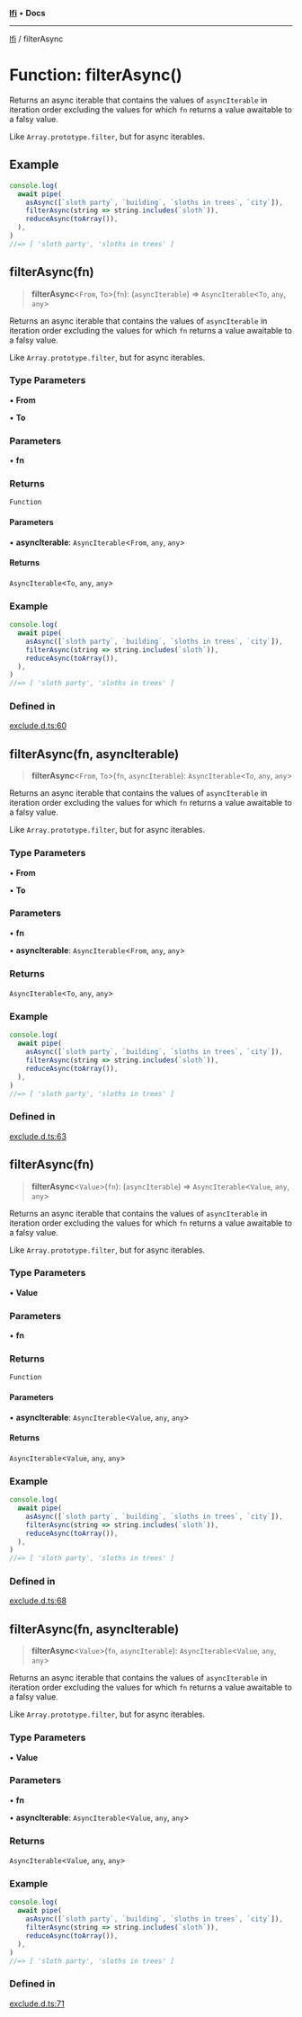 [**lfi**](../readme.md) • **Docs**

---

[lfi](../globals.md) / filterAsync

# Function: filterAsync()

Returns an async iterable that contains the values of `asyncIterable` in
iteration order excluding the values for which `fn` returns a value awaitable to
a falsy value.

Like `Array.prototype.filter`, but for async iterables.

## Example

```js
console.log(
  await pipe(
    asAsync([`sloth party`, `building`, `sloths in trees`, `city`]),
    filterAsync(string => string.includes(`sloth`)),
    reduceAsync(toArray()),
  ),
)
//=> [ 'sloth party', 'sloths in trees' ]
```

## filterAsync(fn)

> **filterAsync**\<`From`, `To`\>(`fn`): (`asyncIterable`) =>
> `AsyncIterable`\<`To`, `any`, `any`\>

Returns an async iterable that contains the values of `asyncIterable` in
iteration order excluding the values for which `fn` returns a value awaitable to
a falsy value.

Like `Array.prototype.filter`, but for async iterables.

### Type Parameters

• **From**

• **To**

### Parameters

• **fn**

### Returns

`Function`

#### Parameters

• **asyncIterable**: `AsyncIterable`\<`From`, `any`, `any`\>

#### Returns

`AsyncIterable`\<`To`, `any`, `any`\>

### Example

```js
console.log(
  await pipe(
    asAsync([`sloth party`, `building`, `sloths in trees`, `city`]),
    filterAsync(string => string.includes(`sloth`)),
    reduceAsync(toArray()),
  ),
)
//=> [ 'sloth party', 'sloths in trees' ]
```

### Defined in

[exclude.d.ts:60](https://github.com/TomerAberbach/lfi/blob/c9ef1bf4d1040d7f49c52b70b358c019e55f524d/src/operations/exclude.d.ts#L60)

## filterAsync(fn, asyncIterable)

> **filterAsync**\<`From`, `To`\>(`fn`, `asyncIterable`): `AsyncIterable`\<`To`,
> `any`, `any`\>

Returns an async iterable that contains the values of `asyncIterable` in
iteration order excluding the values for which `fn` returns a value awaitable to
a falsy value.

Like `Array.prototype.filter`, but for async iterables.

### Type Parameters

• **From**

• **To**

### Parameters

• **fn**

• **asyncIterable**: `AsyncIterable`\<`From`, `any`, `any`\>

### Returns

`AsyncIterable`\<`To`, `any`, `any`\>

### Example

```js
console.log(
  await pipe(
    asAsync([`sloth party`, `building`, `sloths in trees`, `city`]),
    filterAsync(string => string.includes(`sloth`)),
    reduceAsync(toArray()),
  ),
)
//=> [ 'sloth party', 'sloths in trees' ]
```

### Defined in

[exclude.d.ts:63](https://github.com/TomerAberbach/lfi/blob/c9ef1bf4d1040d7f49c52b70b358c019e55f524d/src/operations/exclude.d.ts#L63)

## filterAsync(fn)

> **filterAsync**\<`Value`\>(`fn`): (`asyncIterable`) =>
> `AsyncIterable`\<`Value`, `any`, `any`\>

Returns an async iterable that contains the values of `asyncIterable` in
iteration order excluding the values for which `fn` returns a value awaitable to
a falsy value.

Like `Array.prototype.filter`, but for async iterables.

### Type Parameters

• **Value**

### Parameters

• **fn**

### Returns

`Function`

#### Parameters

• **asyncIterable**: `AsyncIterable`\<`Value`, `any`, `any`\>

#### Returns

`AsyncIterable`\<`Value`, `any`, `any`\>

### Example

```js
console.log(
  await pipe(
    asAsync([`sloth party`, `building`, `sloths in trees`, `city`]),
    filterAsync(string => string.includes(`sloth`)),
    reduceAsync(toArray()),
  ),
)
//=> [ 'sloth party', 'sloths in trees' ]
```

### Defined in

[exclude.d.ts:68](https://github.com/TomerAberbach/lfi/blob/c9ef1bf4d1040d7f49c52b70b358c019e55f524d/src/operations/exclude.d.ts#L68)

## filterAsync(fn, asyncIterable)

> **filterAsync**\<`Value`\>(`fn`, `asyncIterable`): `AsyncIterable`\<`Value`,
> `any`, `any`\>

Returns an async iterable that contains the values of `asyncIterable` in
iteration order excluding the values for which `fn` returns a value awaitable to
a falsy value.

Like `Array.prototype.filter`, but for async iterables.

### Type Parameters

• **Value**

### Parameters

• **fn**

• **asyncIterable**: `AsyncIterable`\<`Value`, `any`, `any`\>

### Returns

`AsyncIterable`\<`Value`, `any`, `any`\>

### Example

```js
console.log(
  await pipe(
    asAsync([`sloth party`, `building`, `sloths in trees`, `city`]),
    filterAsync(string => string.includes(`sloth`)),
    reduceAsync(toArray()),
  ),
)
//=> [ 'sloth party', 'sloths in trees' ]
```

### Defined in

[exclude.d.ts:71](https://github.com/TomerAberbach/lfi/blob/c9ef1bf4d1040d7f49c52b70b358c019e55f524d/src/operations/exclude.d.ts#L71)
